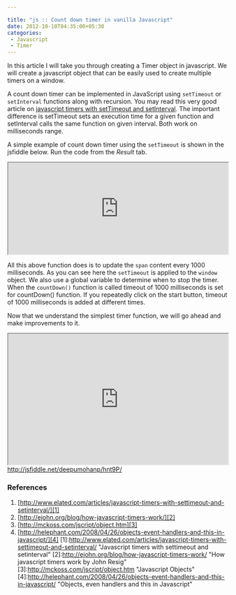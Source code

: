 ```yaml
---

title: "js :: Count down timer in vanilla Javascript"
date: 2012-10-10T04:35:00+05:30
categories:
 - Javascript
 - Timer
---
```

In this article I will take you through creating a Timer object in javascript. We will create a javascript object that can be easily used to create multiple timers on a window.

A count down timer can be implemented in JavaScript using <code>setTimeout</code> or <code>setInterval</code> functions along with recursion. You may read this very good article on <a href="www.elated.com/articles/javascript-timers-with-settimeout-and-setinterval/">javascript timers with setTimeout and setInterval</a>. The important difference is setTimeout sets an execution time for a given function and setInterval calls the same function on given interval. Both work on milliseconds range.

A simple example of count down timer using the <code>setTimeout</code> is shown in the jsfiddle below. Run the code from the <em>Result</em> tab.
<iframe style="width: 100%; height: 210px" src="http://jsfiddle.net/deepumohanp/hnt9P/120/embedded/" allowfullscreen="allowfullscreen" frameborder="1"></iframe>

All this above function does is to update the <code>span</code> content every 1000 milliseconds. As you can see here the <code>setTimeout</code> is applied to the <code>window</code> object. We also use a global variable to determine when to stop the timer. When the <code>countDown()</code> function is called timeout of 1000 milliseconds is set for countDown() function. If you repeatedly click on the start button, timeout of 1000 milliseconds is added at different times.

Now that we understand the simplest timer function, we will go ahead and make improvements to it.

<iframe style="width: 100%; height: 300px" src="http://jsfiddle.net/deepumohanp/hnt9P/embedded/" allowfullscreen="allowfullscreen" frameborder="1"></iframe>
<a href="http://jsfiddle.net/deepumohanp/hnt9P/">http://jsfiddle.net/deepumohanp/hnt9P/</a>

### References
1. [http://www.elated.com/articles/javascript-timers-with-settimeout-and-setinterval/][1]
2. [http://ejohn.org/blog/how-javascript-timers-work/][2]
3. [http://mckoss.com/jscript/object.htm][3]
4. [http://helephant.com/2008/04/26/objects-event-handlers-and-this-in-javascript/][4]
[1]:http://www.elated.com/articles/javascript-timers-with-settimeout-and-setinterval/ "Javascript timers with settimeout and setinterval"
[2]:http://ejohn.org/blog/how-javascript-timers-work/ "How javascript timers work by John Resig"
[3]:http://mckoss.com/jscript/object.htm "Javascript Objects"
[4]:http://helephant.com/2008/04/26/objects-event-handlers-and-this-in-javascript/ "Objects, even handlers and this in Javascript"
